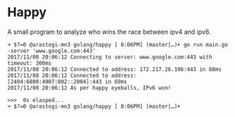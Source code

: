 # Happy

A small program to analyze who wins the race between ipv4 and ipv6.

	➜ $?=0 @arastogi-mn3 golang/happy [ 8:06PM] (master|…)➤ go run main.go -server 'www.google.com:443'
	2017/11/08 20:06:12 Connecting to server: www.google.com:443 with timeout: 300ms
	2017/11/08 20:06:12 Connected to address: 172.217.26.196:443 in 68ms
	2017/11/08 20:06:12 Connected to address: [2404:6800:4007:802::2004]:443 in 69ms
	2017/11/08 20:06:12 As per happy eyeballs, IPv6 won!

	>>>  0s elasped...
	➜ $?=0 @arastogi-mn3 golang/happy [ 8:06PM] (master|…)➤

